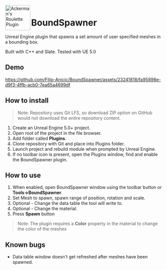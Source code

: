<img align="left" width="80" height="80" src="https://media.githubusercontent.com/media/Filip-Anicic/BoundSpawner/main/Resources/Icon128.png" alt="Ackerman's Roulette Plugin">

# BoundSpawner
Unreal Engine plugin that spawns a set amount of user specified meshes in a bounding box.

Built with C++ and Slate. Tested with UE 5.0

## Demo
https://github.com/Filip-Anicic/BoundSpawner/assets/23241818/fa95898e-d9f3-4ffb-acb0-7ea65a4699df

## How to install
> Note: Repository uses Git LFS, so download ZIP option on GitHub would not download the entire repository content.

1. Create an Unreal Engine 5.0+ project.
2. Open root of the project in the file browser.
3. Add folder called **Plugins**.
4. Clone repository with Git and place into Plugins folder.
5. Launch project and rebuild module when prompted by Unreal Engine.
6. If no toolbar icon is present, open the Plugins window, find and enable the BoundSpawner plugin.

## How to use
1. When enabled, open BoundSpawner window using the toolbar button or **Tools->BoundSpawner**.
2. Set Mesh to spawn, spawn range of position, rotation and scale.
3. Optional - Change the data table the tool will write to.
4. Optional - Change the material. 
5. Press **Spawn** button
> Note: The plugin requires a **Color** property in the material to change the color of the meshes

## Known bugs
- Data table window doesn't get refreshed after meshes have been spawned.

